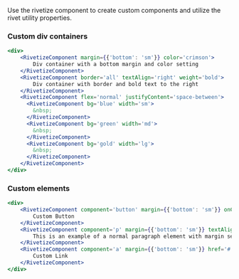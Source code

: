 Use the rivetize component to create custom components and utilize the rivet utility properties.

### Custom div containers

<!-- prettier-ignore-start -->
```jsx
<div>
    <RivetizeComponent margin={{'bottom': 'sm'}} color='crimson'>
        Div container with a bottom margin and color setting
    </RivetizeComponent>
    <RivetizeComponent border='all' textAlign='right' weight='bold'>
        Div container with border and bold text to the right
    </RivetizeComponent>
    <RivetizeComponent flex='normal' justifyContent='space-between'>
      <RivetizeComponent bg='blue' width='sm'>
        &nbsp;
      </RivetizeComponent>
      <RivetizeComponent bg='green' width='md'>
        &nbsp;
      </RivetizeComponent>
      <RivetizeComponent bg='gold' width='lg'>
        &nbsp;
      </RivetizeComponent>
    </RivetizeComponent>
</div>
```
<!-- prettier-ignore-end -->

### Custom elements

<!-- prettier-ignore-start -->
```jsx
<div>
    <RivetizeComponent component='button' margin={{'bottom': 'sm'}} onClick={()=>alert('Button Press')}>
        Custom Button
    </RivetizeComponent>
    <RivetizeComponent component='p' margin={{'bottom': 'sm'}} textAlign='center'>
        This is an example of a normal paragraph element with margin set using rivet properties
    </RivetizeComponent>
    <RivetizeComponent component='a' margin={{'bottom': 'sm'}} href='#'>
        Custom Link
    </RivetizeComponent>
</div>
```
<!-- prettier-ignore-end -->
